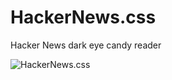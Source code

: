 # HackerNews.css
Hacker News dark eye candy reader

![HackerNews.css](https://user-images.githubusercontent.com/4178343/187246351-8e04676e-b323-4417-9c31-8aa726ee49c8.png)
